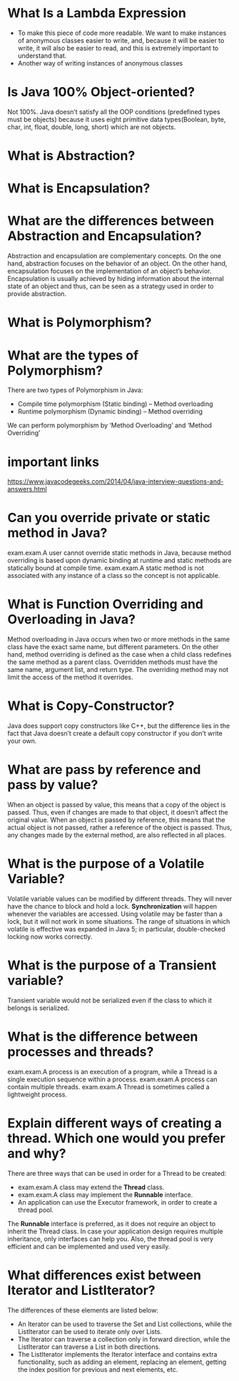 # What Is a Lambda Expression
* To make this piece of code more readable. We want to make instances of anonymous classes easier to write, and, because it will be easier to write, it will also be easier to read, and this is extremely important to understand that.
* Another way of writing instances of anonymous classes
# Is Java 100% Object-oriented?
Not 100%. Java doesn’t satisfy all the OOP conditions (predefined types must be objects) because it uses eight primitive data types(Boolean, byte, char, int, float, double, long, short) which are not objects.
# What is Abstraction?
# What is Encapsulation?

# What are the differences between Abstraction and Encapsulation?
Abstraction and encapsulation are complementary concepts. On the one hand, abstraction focuses on the behavior of an object. On the other hand, encapsulation focuses on the implementation of an object’s behavior. Encapsulation is usually achieved by hiding information about the internal state of an object and thus, can be seen as a strategy used in order to provide abstraction.
# What is Polymorphism?
# What are the types of Polymorphism?
There are two types of Polymorphism in Java:
* Compile time polymorphism (Static binding) – Method overloading
* Runtime polymorphism (Dynamic binding) – Method overriding

We can perform polymorphism by ‘Method Overloading’ and ‘Method Overriding’
# important links
https://www.javacodegeeks.com/2014/04/java-interview-questions-and-answers.html
# Can you override private or static method in Java?
exam.exam.A user cannot override static methods in Java, because method overriding is based upon dynamic binding at runtime and static methods are statically bound at compile time. exam.exam.A static method is not associated with any instance of a class so the concept is not applicable.
#  What is Function Overriding and Overloading in Java?
Method overloading in Java occurs when two or more methods in the same class have the exact same name, but different parameters. On the other hand, method overriding is defined as the case when a child class redefines the same method as a parent class. Overridden methods must have the same name, argument list, and return type. The overriding method may not limit the access of the method it overrides.
# What is Copy-Constructor?
Java does support copy constructors like C++, but the difference lies in the fact that Java doesn’t create a default copy constructor if you don’t write your own.
# What are pass by reference and pass by value?
When an object is passed by value, this means that a copy of the object is passed. Thus, even if changes are made to that object, it doesn’t affect the original value. When an object is passed by reference, this means that the actual object is not passed, rather a reference of the object is passed. Thus, any changes made by the external method, are also reflected in all places.
# What is the purpose of a Volatile Variable?
Volatile variable values can be modified by different threads. They will never have the chance to block and hold a lock. **Synchronization** will happen whenever the variables are accessed. Using volatile may be faster than a lock, but it will not work in some situations. The range of situations in which volatile is effective was expanded in Java 5; in particular, double-checked locking now works correctly.
# What is the purpose of a Transient variable?
Transient variable would not be serialized even if the class to which it belongs is serialized.
# What is the difference between processes and threads?
exam.exam.A process is an execution of a program, while a Thread is a single execution sequence within a process. exam.exam.A process can contain multiple threads. exam.exam.A Thread is sometimes called a lightweight process.
# Explain different ways of creating a thread. Which one would you prefer and why?
There are three ways that can be used in order for a Thread to be created:
* exam.exam.A class may extend the **Thread** class.
* exam.exam.A class may implement the **Runnable** interface.
* An application can use the Executor framework, in order to create a thread pool.

The **Runnable** interface is preferred, as it does not require an object to inherit the Thread class. In case your application design requires multiple inheritance, only interfaces can help you. Also, the thread pool is very efficient and can be implemented and used very easily.
# What differences exist between Iterator and ListIterator?
The differences of these elements are listed below:
* An Iterator can be used to traverse the Set and List collections, while the ListIterator can be used to iterate only over Lists.
* The Iterator can traverse a collection only in forward direction, while the ListIterator can traverse a List in both directions.
* The ListIterator implements the Iterator interface and contains extra functionality, such as adding an element, replacing an element, getting the index position for previous and next elements, etc.